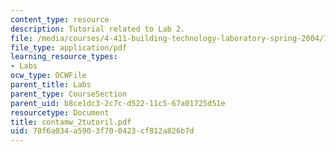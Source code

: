 ```yaml
---
content_type: resource
description: Tutorial related to Lab 2.
file: /media/courses/4-411-building-technology-laboratory-spring-2004/70f6a034a5903f700423cf812a826b7d_contamw_2tutoril.pdf
file_type: application/pdf
learning_resource_types:
- Labs
ocw_type: OCWFile
parent_title: Labs
parent_type: CourseSection
parent_uid: b8ce1dc3-2c7c-d522-11c5-67a01725d51e
resourcetype: Document
title: contamw_2tutoril.pdf
uid: 70f6a034-a590-3f70-0423-cf812a826b7d
---
```

